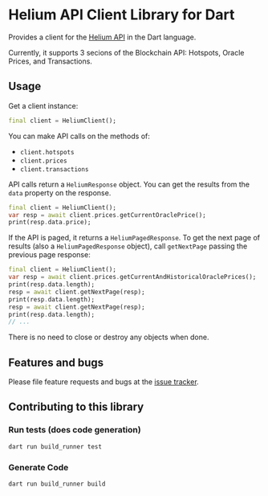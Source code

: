 # Helium API Client Library for Dart
Provides a client for the [Helium API][api] in the Dart language.

Currently, it supports 3 secions of the Blockchain API: Hotspots,
Oracle Prices, and Transactions.

[api]: https://docs.helium.com/api/

## Usage
Get a client instance:

```dart
final client = HeliumClient();
```

You can make API calls on the methods of:
* `client.hotspots`
* `client.prices`
* `client.transactions`

API calls return a `HeliumResponse` object. You can get the results
from the `data` property on the response.

```dart
final client = HeliumClient();
var resp = await client.prices.getCurrentOraclePrice();
print(resp.data.price);
```

If the API is paged, it returns a `HeliumPagedResponse`. To get the
next page of results (also a `HeliumPagedResponse` object), call
`getNextPage` passing the previous page response:

```dart
final client = HeliumClient();
var resp = await client.prices.getCurrentAndHistoricalOraclePrices();
print(resp.data.length);
resp = await client.getNextPage(resp);
print(resp.data.length);
resp = await client.getNextPage(resp);
print(resp.data.length);
// ...
```

There is no need to close or destroy any objects when done.

## Features and bugs
Please file feature requests and bugs at the [issue tracker][tracker].

[tracker]: https://github.com/jamesdobson/dart_helium_api_client/issues

## Contributing to this library

### Run tests (does code generation)
```sh
dart run build_runner test
```

### Generate Code
```sh
dart run build_runner build
```
